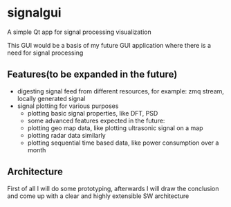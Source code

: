 # signalgui
A simple Qt app for signal processing visualization 

This GUI would be a basis of my future GUI application where there is a need for signal processing

## Features(to be expanded in the future)
- digesting signal feed from different resources, for example: zmq stream, locally generated signal
- signal plotting for various purposes
  -  plotting basic signal properties, like DFT, PSD
  -  some advanced features expected in the future:
    - plotting geo map data, like plotting ultrasonic signal on a map 
    - plotting radar data similarly 
  - plotting sequential time based data, like power consumption over a month

## Architecture
First of all I will do some prototyping, afterwards I will draw the conclusion and come up with a clear and highly extensible SW architecture
